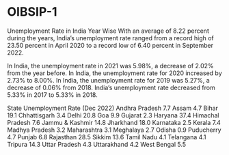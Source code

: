 # OIBSIP-1
Unemployment Rate in India Year Wise
With an average of 8.22 percent during the years, India’s unemployment rate ranged from a record high of 23.50 percent in April 2020 to a record low of 6.40 percent in September 2022.

In India, the unemployment rate in 2021 was 5.98%, a decrease of 2.02% from the year before.
In India, the unemployment rate for 2020 increased by 2.73% to 8.00%.
In India, the unemployment rate for 2019 was 5.27%, a decrease of 0.06% from 2018.
India’s unemployment rate decreased from 5.33% in 2017 to 5.33% in 2018.

State	Unemployment Rate (Dec 2022)
Andhra Pradesh	7.7
Assam	4.7
Bihar	19.1
Chhattisgarh	3.4
Delhi	20.8
Goa	9.9
Gujarat	2.3
Haryana	37.4
Himachal Pradesh	7.6
Jammu & Kashmir	14.8
Jharkhand	18.0
Karnataka	2.5
Kerala	7.4
Madhya Pradesh	3.2
Maharashtra	3.1
Meghalaya	2.7
Odisha	0.9
Puducherry	4.7
Punjab	6.8
Rajasthan	28.5
Sikkim	13.6
Tamil Nadu	4.1
Telangana	4.1
Tripura	14.3
Uttar Pradesh	4.3
Uttarakhand	4.2
West Bengal	5.5
